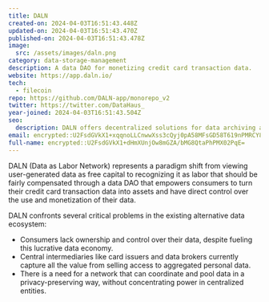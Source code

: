 ```yaml
---
title: DALN
created-on: 2024-04-03T16:51:43.448Z
updated-on: 2024-04-03T16:51:43.470Z
published-on: 2024-04-03T16:51:43.478Z
image:
  src: /assets/images/daln.png
category: data-storage-management
description: A data DAO for monetizing credit card transaction data.
website: https://app.daln.io/
tech:
  - filecoin
repo: https://github.com/DALN-app/monorepo_v2
twitter: https://twitter.com/DataHaus_
year-joined: 2024-04-03T16:51:43.504Z
seo:
  description: DALN offers decentralized solutions for data archiving and long-term storage.
email: encrypted::U2FsdGVkX1+xqqnoLLCnwwXss3cQyj0pA58MFsGD58T619nPMRCY82kIPvg93L5f
full-name: encrypted::U2FsdGVkX1+dHmXUnjOw8mGZA/bMG8QtaPhPMX02PqE=
---
```


DALN (Data as Labor Network) represents a paradigm shift from viewing user-generated data as free capital to recognizing it as labor that should be fairly compensated through a data DAO that empowers consumers to turn their credit card transaction data into assets and have direct control over the use and monetization of their data.

DALN confronts several critical problems in the existing alternative data ecosystem:

- Consumers lack ownership and control over their data, despite fueling this lucrative data economy.
- Central intermediaries like card issuers and data brokers currently capture all the value from selling access to aggregated personal data.
- There is a need for a network that can coordinate and pool data in a privacy-preserving way, without concentrating power in centralized entities.
